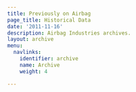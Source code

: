 ```yaml
---
title: Previously on Airbag
page_title: Historical Data
date: '2011-11-16'
description: Airbag Industries archives.
layout: archive
menu:
  navlinks:
    identifier: archive
    name: Archive
    weight: 4

---
```

